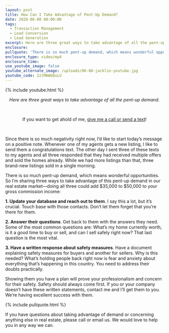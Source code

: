 ```yaml
---
layout: post
title: How Can I Take Advantage of Pent-Up Demand?
date: 2020-06-08 00:00:00
tags:
  - Transaction Management
  - Lead Conversion
  - Lead Generation
excerpt: Here are three great ways to take advantage of all the pent-up demand.
enclosure:
pullquote: 'There is so much pent-up demand, which means wonderful opportunities.'
enclosure_type: video/mp4
enclosure_time:
use_youtube_image: false
youtube_alternate_image: /uploads/06-08-jacklin-youtube.jpg
youtube_code: 2zlMAWGQuLU
---
```


{% include youtube.html %}

<center><em>Here are three great ways to take advantage of all the pent-up demand.</em></center>

&nbsp;

<center>If you want to get ahold of me, <a target="_blank" href="tel:(630) 638-2600">give me a call or send a text</a>!</center>

&nbsp;

Since there is so much negativity right now, I’d like to start today’s message on a positive note. Whenever one of my agents gets a new listing, I like to send them a congratulations text. The other day I sent three of these texts to my agents and all three responded that they had received multiple offers and sold the homes already. While we had more listings than that, three brand-new listings sold in a single morning.

There is so much pent-up demand, which means wonderful opportunities. So I’m sharing three ways to take advantage of this pent-up demand in our real estate market—doing all three could add $35,000 to $50,000 to your gross commission income:

**1\. Update your database and reach out to them**. I say this a lot, but it’s crucial. Touch base with those contacts. Don’t let them forget that you’re there for them.

**2\. Answer their questions**. Get back to them with the answers they need. Some of the most common questions are: What’s my home currently worth, is it a good time to buy or sell, and can I sell safely right now? That last question is the most vital.

**3\. Have a written response about safety measures**. Have a document explaining safety measures for buyers and another for sellers. Why is this needed? What’s holding people back right now is fear and anxiety about everything that’s happening in this country. You need to address their doubts practically.

Showing them you have a plan will prove your professionalism and concern for their safety. Safety should always come first. If you or your company doesn’t have these written statements, contact me and I’ll get them to you. We’re having excellent success with them.

{% include pullquote.html %}

If you have questions about taking advantage of demand or concerning anything else in real estate, please call or email us. We would love to help you in any way we can.

&nbsp;